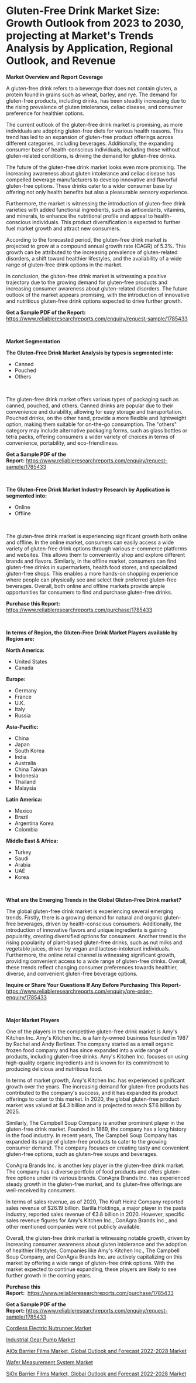 <p><h1>Gluten-Free Drink Market Size: Growth Outlook from 2023 to 2030, projecting at Market's Trends Analysis by Application, Regional Outlook, and Revenue</h1></p><p><strong>Market Overview and Report Coverage</strong></p>
<p><p>A gluten-free drink refers to a beverage that does not contain gluten, a protein found in grains such as wheat, barley, and rye. The demand for gluten-free products, including drinks, has been steadily increasing due to the rising prevalence of gluten intolerance, celiac disease, and consumer preference for healthier options.</p><p>The current outlook of the gluten-free drink market is promising, as more individuals are adopting gluten-free diets for various health reasons. This trend has led to an expansion of gluten-free product offerings across different categories, including beverages. Additionally, the expanding consumer base of health-conscious individuals, including those without gluten-related conditions, is driving the demand for gluten-free drinks.</p><p>The future of the gluten-free drink market looks even more promising. The increasing awareness about gluten intolerance and celiac disease has compelled beverage manufacturers to develop innovative and flavorful gluten-free options. These drinks cater to a wider consumer base by offering not only health benefits but also a pleasurable sensory experience.</p><p>Furthermore, the market is witnessing the introduction of gluten-free drink varieties with added functional ingredients, such as antioxidants, vitamins, and minerals, to enhance the nutritional profile and appeal to health-conscious individuals. This product diversification is expected to further fuel market growth and attract new consumers.</p><p>According to the forecasted period, the gluten-free drink market is projected to grow at a compound annual growth rate (CAGR) of 5.3%. This growth can be attributed to the increasing prevalence of gluten-related disorders, a shift toward healthier lifestyles, and the availability of a wide range of gluten-free drink options in the market.</p><p>In conclusion, the gluten-free drink market is witnessing a positive trajectory due to the growing demand for gluten-free products and increasing consumer awareness about gluten-related disorders. The future outlook of the market appears promising, with the introduction of innovative and nutritious gluten-free drink options expected to drive further growth.</p></p>
<p><strong>Get a Sample PDF of the Report:</strong> <a href="https://www.reliableresearchreports.com/enquiry/request-sample/1785433">https://www.reliableresearchreports.com/enquiry/request-sample/1785433</a></p>
<p>&nbsp;</p>
<p><strong>Market Segmentation</strong></p>
<p><strong>The Gluten-Free Drink Market Analysis by types is segmented into:</strong></p>
<p><ul><li>Canned</li><li>Pouched</li><li>Others</li></ul></p>
<p>&nbsp;</p>
<p><p>The gluten-free drink market offers various types of packaging such as canned, pouched, and others. Canned drinks are popular due to their convenience and durability, allowing for easy storage and transportation. Pouched drinks, on the other hand, provide a more flexible and lightweight option, making them suitable for on-the-go consumption. The "others" category may include alternative packaging forms, such as glass bottles or tetra packs, offering consumers a wider variety of choices in terms of convenience, portability, and eco-friendliness.</p></p>
<p><strong>Get a Sample PDF of the Report:</strong>&nbsp;<a href="https://www.reliableresearchreports.com/enquiry/request-sample/1785433">https://www.reliableresearchreports.com/enquiry/request-sample/1785433</a></p>
<p>&nbsp;</p>
<p><strong>The Gluten-Free Drink Market Industry Research by Application is segmented into:</strong></p>
<p><ul><li>Online</li><li>Offline</li></ul></p>
<p>&nbsp;</p>
<p><p>The gluten-free drink market is experiencing significant growth both online and offline. In the online market, consumers can easily access a wide variety of gluten-free drink options through various e-commerce platforms and websites. This allows them to conveniently shop and explore different brands and flavors. Similarly, in the offline market, consumers can find gluten-free drinks in supermarkets, health food stores, and specialized gluten-free shops. This enables a more hands-on shopping experience where people can physically see and select their preferred gluten-free beverages. Overall, both online and offline markets provide ample opportunities for consumers to find and purchase gluten-free drinks.</p></p>
<p><strong>Purchase this Report:</strong>&nbsp; <a href="https://www.reliableresearchreports.com/purchase/1785433">https://www.reliableresearchreports.com/purchase/1785433</a></p>
<p>&nbsp;</p>
<p><strong>In terms of Region, the Gluten-Free Drink Market Players available by Region are:</strong></p>
<p>
    <p> <strong> North America: </strong>
        <ul>
            <li>United States</li>
            <li>Canada</li>
        </ul>
        </p> 
    <p> <strong> Europe: </strong>
        <ul>
            <li>Germany</li>
            <li>France</li>
            <li>U.K.</li>
            <li>Italy</li>
            <li>Russia</li>
        </ul>
        </p> 
    <p> <strong> Asia-Pacific: </strong>
        <ul>
            <li>China</li>
            <li>Japan</li>
            <li>South Korea</li>
            <li>India</li>
            <li>Australia</li>
            <li>China Taiwan</li>
            <li>Indonesia</li>
            <li>Thailand</li>
            <li>Malaysia</li>
        </ul>
        </p> 
    <p> <strong> Latin America: </strong>
        <ul>
            <li>Mexico</li>
            <li>Brazil</li>
            <li>Argentina Korea</li>
            <li>Colombia</li>
        </ul>
        </p> 
    <p> <strong> Middle East & Africa: </strong>
        <ul>
            <li>Turkey</li>
            <li>Saudi</li>
            <li>Arabia</li>
            <li>UAE</li>
            <li>Korea</li>
        </ul>
    </p>
    </p>
<p>&nbsp;</p>
<p><strong>What are the Emerging Trends in the Global Gluten-Free Drink market?</strong></p>
<p><p>The global gluten-free drink market is experiencing several emerging trends. Firstly, there is a growing demand for natural and organic gluten-free beverages, driven by health-conscious consumers. Additionally, the introduction of innovative flavors and unique ingredients is gaining popularity, creating diversified options for consumers. Another trend is the rising popularity of plant-based gluten-free drinks, such as nut milks and vegetable juices, driven by vegan and lactose-intolerant individuals. Furthermore, the online retail channel is witnessing significant growth, providing convenient access to a wide range of gluten-free drinks. Overall, these trends reflect changing consumer preferences towards healthier, diverse, and convenient gluten-free beverage options.</p></p>
<p><strong>Inquire or Share Your Questions If Any Before Purchasing This Report</strong>- <a href="https://www.reliableresearchreports.com/enquiry/pre-order-enquiry/1785433">https://www.reliableresearchreports.com/enquiry/pre-order-enquiry/1785433</a></p>
<p>&nbsp;</p>
<p><strong>Major Market Players</strong></p>
<p><p>One of the players in the competitive gluten-free drink market is Amy's Kitchen Inc. Amy's Kitchen Inc. is a family-owned business founded in 1987 by Rachel and Andy Berliner. The company started as a small organic frozen food company and has since expanded into a wide range of products, including gluten-free drinks. Amy's Kitchen Inc. focuses on using high-quality organic ingredients and is known for its commitment to producing delicious and nutritious food.</p><p>In terms of market growth, Amy's Kitchen Inc. has experienced significant growth over the years. The increasing demand for gluten-free products has contributed to the company's success, and it has expanded its product offerings to cater to this market. In 2020, the global gluten-free product market was valued at $4.3 billion and is projected to reach $7.6 billion by 2025.</p><p>Similarly, The Campbell Soup Company is another prominent player in the gluten-free drink market. Founded in 1869, the company has a long history in the food industry. In recent years, The Campbell Soup Company has expanded its range of gluten-free products to cater to the growing consumer demand. The company focuses on creating tasty and convenient gluten-free options, such as gluten-free soups and beverages.</p><p>ConAgra Brands Inc. is another key player in the gluten-free drink market. The company has a diverse portfolio of food products and offers gluten-free options under its various brands. ConAgra Brands Inc. has experienced steady growth in the gluten-free market, and its gluten-free offerings are well-received by consumers.</p><p>In terms of sales revenue, as of 2020, The Kraft Heinz Company reported sales revenue of $26.19 billion. Barilla Holdings, a major player in the pasta industry, reported sales revenue of €3.8 billion in 2020. However, specific sales revenue figures for Amy's Kitchen Inc., ConAgra Brands Inc., and other mentioned companies were not publicly available.</p><p>Overall, the gluten-free drink market is witnessing notable growth, driven by increasing consumer awareness about gluten intolerance and the adoption of healthier lifestyles. Companies like Amy's Kitchen Inc., The Campbell Soup Company, and ConAgra Brands Inc. are actively capitalizing on this market by offering a wide range of gluten-free drink options. With the market expected to continue expanding, these players are likely to see further growth in the coming years.</p></p>
<p><strong>Purchase this Report:</strong>&nbsp;&nbsp;<a href="https://www.reliableresearchreports.com/purchase/1785433">https://www.reliableresearchreports.com/purchase/1785433</a></p>
<p></p>
<p><strong>Get a Sample PDF of the Report:</strong>&nbsp;<a href="https://www.reliableresearchreports.com/enquiry/request-sample/1785433">https://www.reliableresearchreports.com/enquiry/request-sample/1785433</a></p>
<p><p><a href="https://www.linkedin.com/pulse/cordless-electric-nutrunner-market-challenges-opportunities/">Cordless Electric Nutrunner Market</a></p><p><a href="https://www.linkedin.com/pulse/industrial-gear-pump-market-size-share-global-analysis-report/">Industrial Gear Pump Market</a></p><p><a href="https://medium.com/@fire.belt.bug/alox-barrier-films-market-global-outlook-and-forecast-2022-2028-market-exploring-market-share-7271ebc80112">AlOx Barrier Films Market, Global Outlook and Forecast 2022-2028 Market</a></p><p><a href="https://github.com/jonneygiverf/Market-Research-Report-List-1/blob/main/wafer-measurement-system-market.md">Wafer Measurement System Market</a></p><p><a href="https://medium.com/@index.mill.peace/siox-barrier-films-market-global-outlook-and-forecast-2022-2028-market-report-reveals-the-latest-be2e3141f335">SiOx Barrier Films Market, Global Outlook and Forecast 2022-2028 Market</a></p></p>